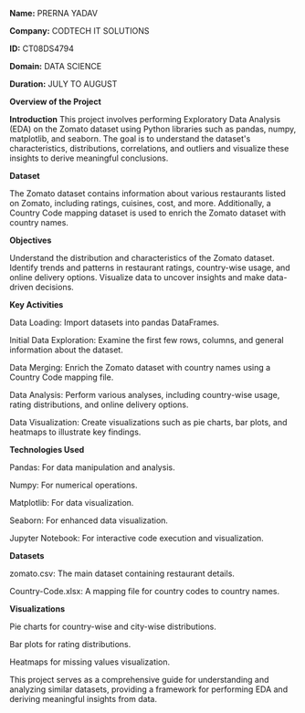 **Name:** PRERNA YADAV

**Company:** CODTECH IT SOLUTIONS

**ID:** CT08DS4794

**Domain:** DATA SCIENCE

**Duration:** JULY TO AUGUST


**Overview of the Project**


**Introduction**
This project involves performing Exploratory Data Analysis (EDA) on the Zomato dataset using Python libraries such as pandas, numpy, matplotlib, and seaborn. The goal is to understand the dataset's characteristics, distributions, correlations, and outliers and visualize these insights to derive meaningful conclusions.


**Dataset**

The Zomato dataset contains information about various restaurants listed on Zomato, including ratings, cuisines, cost, and more. Additionally, a Country Code mapping dataset is used to enrich the Zomato dataset with country names.


**Objectives**

Understand the distribution and characteristics of the Zomato dataset.
Identify trends and patterns in restaurant ratings, country-wise usage, and online delivery options.
Visualize data to uncover insights and make data-driven decisions.

**Key Activities**

Data Loading: Import datasets into pandas DataFrames.

Initial Data Exploration: Examine the first few rows, columns, and general information about the dataset.

Data Merging: Enrich the Zomato dataset with country names using a Country Code mapping file.

Data Analysis: Perform various analyses, including country-wise usage, rating distributions, and online delivery options.

Data Visualization: Create visualizations such as pie charts, bar plots, and heatmaps to illustrate key findings.



**Technologies Used**

Pandas: For data manipulation and analysis.

Numpy: For numerical operations.

Matplotlib: For data visualization.

Seaborn: For enhanced data visualization.

Jupyter Notebook: For interactive code execution and visualization.


**Datasets**

zomato.csv: The main dataset containing restaurant details.

Country-Code.xlsx: A mapping file for country codes to country names.


**Visualizations**

Pie charts for country-wise and city-wise distributions.

Bar plots for rating distributions.

Heatmaps for missing values visualization.

This project serves as a comprehensive guide for understanding and analyzing similar datasets, providing a framework for performing EDA and deriving meaningful insights from data.
